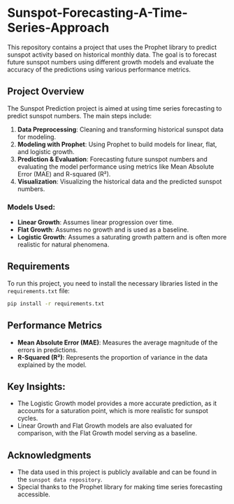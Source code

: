 # Sunspot-Forecasting-A-Time-Series-Approach

This repository contains a project that uses the Prophet library to predict sunspot activity based on historical monthly data. The goal is to forecast future sunspot numbers using different growth models and evaluate the accuracy of the predictions using various performance metrics.

## Project Overview

The Sunspot Prediction project is aimed at using time series forecasting to predict sunspot numbers. The main steps include:

1. **Data Preprocessing**: Cleaning and transforming historical sunspot data for modeling.
2. **Modeling with Prophet**: Using Prophet to build models for linear, flat, and logistic growth.
3. **Prediction & Evaluation**: Forecasting future sunspot numbers and evaluating the model performance using metrics like Mean Absolute Error (MAE) and R-squared (R²).
4. **Visualization**: Visualizing the historical data and the predicted sunspot numbers.

### Models Used:
- **Linear Growth**: Assumes linear progression over time.
- **Flat Growth**: Assumes no growth and is used as a baseline.
- **Logistic Growth**: Assumes a saturating growth pattern and is often more realistic for natural phenomena.

## Requirements

To run this project, you need to install the necessary libraries listed in the `requirements.txt` file:

```bash
pip install -r requirements.txt
```

## Performance Metrics
- **Mean Absolute Error (MAE)**: Measures the average magnitude of the errors in predictions.
- **R-Squared (R²)**: Represents the proportion of variance in the data explained by the model.

## Key Insights:
- The Logistic Growth model provides a more accurate prediction, as it accounts for a saturation point, which is more realistic for sunspot cycles.
- Linear Growth and Flat Growth models are also evaluated for comparison, with the Flat Growth model serving as a baseline.

## Acknowledgments
- The data used in this project is publicly available and can be found in the `sunspot data repository`.
- Special thanks to the Prophet library for making time series forecasting accessible.
